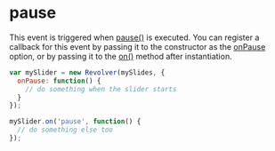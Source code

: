 # pause

This event is triggered when [pause()](../methods/pause.md) is executed. You can register a callback for this event by passing it to the constructor as the [onPause](../options/onpause.md) option, or by passing it to the [on()](../methods/on.md) method after instantiation.

```javascript
var mySlider = new Revolver(mySlides, {
  onPause: function() {
    // do something when the slider starts
  }
});

mySlider.on('pause', function() {
  // do something else too
});
```